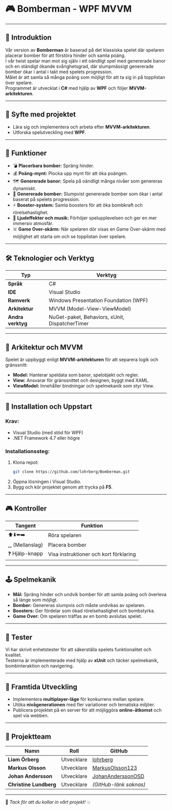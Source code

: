 # 🎮 Bomberman - WPF MVVM

---

## 🧩 Introduktion

Vår version av **Bomberman** är baserad på det klassiska spelet där spelaren placerar bomber för att förstöra hinder och samla poäng.  
I vår twist spelar man mot sig själv i ett oändligt spel med genererade banor och en ständigt ökande svårighetsgrad, där slumpmässigt genererade bomber ökar i antal i takt med spelets progression.  
Målet är att samla så många poäng som möjligt för att ta sig in på topplistan över spelare.  
Programmet är utvecklat i **C#** med hjälp av **WPF** och följer **MVVM-arkitekturen**.

---

## 🎯 Syfte med projektet

- Lära sig och implementera och arbeta efter **MVVM-arkitekturen**.  
- Utforska spelutveckling med **WPF**.

---

## 🧱 Funktioner

- 💣 **Placerbara bomber:** Spräng hinder.  
- 💰 **Poäng-mynt:** Plocka upp mynt för att öka poängen.  
- 🗺️ **Genererade banor:** Spela på oändligt många nivåer som genereras dynamiskt.  
- 🔀 **Genererade bomber:** Slumpvist genererade bomber som ökar i antal baserat på spelets progression.  
- ⚡ **Booster-system:** Samla boosters för att öka bombkraft och rörelsehastighet.  
- 🎵 **Ljudeffekter och musik:** Förhöjer spelupplevelsen och ger en mer immersiv atmosfär.  
- ☠️ **Game Over-skärm:** När spelaren dör visas en Game Over-skärm med möjlighet att starta om och se topplistan över spelare.

---

## 🛠️ Teknologier och Verktyg

| Typ | Verktyg |
|-----|----------|
| **Språk** | C# |
| **IDE** | Visual Studio |
| **Ramverk** | Windows Presentation Foundation (WPF) |
| **Arkitektur** | MVVM (Model-View-ViewModel) |
| **Andra verktyg** | NuGet-paket, Behaviors, xUnit, DispatcherTimer |

---

## 🧠 Arkitektur och MVVM

Spelet är uppbyggt enligt **MVVM-arkitekturen** för att separera logik och gränssnitt:

- **Model:** Hanterar speldata som banor, spelobjekt och regler.  
- **View:** Ansvarar för gränssnittet och designen, byggt med XAML.  
- **ViewModel:** Innehåller bindningar och spelmekanik som styr View.

---

## 🚀 Installation och Uppstart

### Krav:
- Visual Studio (med stöd för WPF)  
- .NET Framework 4.7 eller högre  

### Installationssteg:

1. Klona repot:
   ```bash
   git clone https://github.com/lohrberg/Bomberman.git
   ```
2. Öppna lösningen i Visual Studio.  
3. Bygg och kör projektet genom att trycka på **F5**.

---

## 🎮 Kontroller

| Tangent | Funktion |
|----------|-----------|
| ⬆️⬇️⬅️➡️ | Röra spelaren |
| ␣ (Mellanslag) | Placera bomber |
| ❓ Hjälp-knapp | Visa instruktioner och kort förklaring |

---

## 🕹️ Spelmekanik

- **Mål:** Spräng hinder och undvik bomber för att samla poäng och överleva så länge som möjligt.  
- **Bomber:** Genereras slumpvis och måste undvikas av spelaren.  
- **Boosters:** Ger fördelar som ökad rörelsehastighet och bombstyrka.  
- **Game Over:** Om spelaren träffas av en bomb avslutas spelet.

---

## 🧪 Tester

Vi har skrivit enhetstester för att säkerställa spelets funktionalitet och kvalitet.  
Testerna är implementerade med hjälp av **xUnit** och täcker spelmekanik, bombinteraktion och navigering.

---

## 🚧 Framtida Utveckling

- Implementera **multiplayer-läge** för konkurrens mellan spelare.  
- Utöka **nivågenerationen** med fler variationer och tematiska miljöer.  
- Publicera projektet på en server för att möjliggöra **online-åtkomst** och spel via webben.

---

## 👥 Projektteam

| Namn | Roll | GitHub |
|-------|------|--------|
| **Liam Örberg** | Utvecklare | [lohrberg](https://github.com/lohrberg) |
| **Markus Olsson** | Utvecklare | [MarkusOlsson123](https://github.com/MarkusOlsson123) |
| **Johan Andersson** | Utvecklare | [JohanAnderssonOSD](https://github.com/JohanAnderssonOSD) |
| **Christine Lundberg** | Utvecklare | _(GitHub-länk saknas)_ |

---

🧨 *Tack för att du kollar in vårt projekt!* 💥
